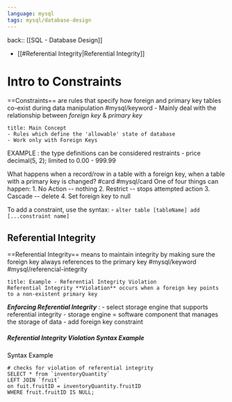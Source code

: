 ```yaml
---
language: mysql
tags: mysql/database-design
---
```

back:: [[SQL - Database Design]]


- [[#Referential Integrity|Referential Integrity]]

# Intro to Constraints



==Constraints==  are rules that specify how foreign and primary key tables co-exist during data manipulation #mysql/keyword
	- Mainly deal with the relationship between *foreign key* & *primary key*
<!--SR:!2022-08-15,1,210-->


```ad-info
title: Main Concept
- Rules which define the 'allowable' state of database
- Work only with Foreign Keys
```

EXAMPLE :
 the type definitions can be considered restraints
	 - price  decimal(5, 2); limited to 0.00 - 999.99


What happens when a record/row in a table with a foreign key, when a table with a primary key is changed? #card #mysql/card
	 One of four things can happen:
		 1. No Action -- nothing
		 2. Restrict -- stops attempted action
		 3. Cascade -- delete
		 4. Set foreign key to null


To add a constraint, use the syntax:
	- `alter table [tableName] add [...constraint name]`

## Referential Integrity

==Referential Integrity== means  to maintain integrity by making sure the foreign key always references to the primary key #mysql/keyword #mysql/referencial-integrity
<!--SR:!2022-08-16,3,250-->


```ad-example
title: Example - Referential Integrity Violation
Referential Integrity **Violation** occurs when a foreign key points to a non-existent primary key
```

***Enforcing Referential Integrity*** :
	- select storage engine that supports referential integrity
		- storage engine = software component that manages the storage of data
	-  add foreign key constraint

##### Referential Integrity Violation Syntax Example

<mark style="background: #FFFFFF">Syntax Example</mark> 
```mysql
# checks for violation of referential integrity
SELECT * from `inventoryQuantity`
LEFT JOIN `fruit`
on fuit.fruitID = inventoryQuantity.fruitID
WHERE fruit.fruitID IS NULL;
```


